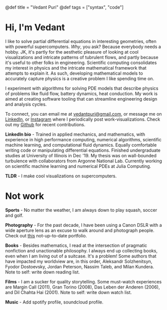 @def title = "Vedant Puri"
@def tags = ["syntax", "code"]

# Hi, I'm Vedant

I like to solve partial differential equations in interesting geometries, often with powerful supercomputers. *Why*, you ask? Because everybody needs a hobby. JK, it's partly for the aesthetic pleasure of looking at cool visualizations and intricate patterns of tubrulent flows, and partly because it's useful to other folks in engineering. Scientific computing consolidates my interest in physics and the intricate mathematical framework that attempts to explain it. As such, developing mathematical models to accurately capture physics is a creative problem I like spending time on.

I experiment with algorithms for solving PDE models that describe physics of problems like fluid flow, battery dynamics, heat conduction. My work is aimed at creating software tooling that can streamline engineering design and analysis cycles.

To connect, you can email me at [vedantpuri@gmail.com](mailto:vedantpuri@gmail.com), or message me on [LinkedIn](https://www.linkedin.com/in/vpuri3/), or [Instagram](https://www.instagram.com/vponduty/) where I periodically post work-visualizations. Check out my [Github](https://github.com/vpuri3) for recent contributions.

**LinkedIn bio** - Trained in applied mechanics, and mathematics, with experience in high performance computing, numerical algorithms, scientific machine learning, and computational fluid dynamics. Equally comfortable writing code or manipulating differential equations. Finished undergraduate studies at University of Illinois in Dec '19. My thesis was on wall-bounded turbulence with collaborators from Argonne National Lab. Currently working on scientific machine learning and numerical PDEs at Julia Computing.

**TLDR** - I make cool visualizations on supercomputers.

# Not work
**Sports** - No matter the weather, I am always down to play squash, soccer and golf.

**Photography** - For the past decade, I have been using a Canon DSLR with a wide aperture lens as an excuse to walk around and photograph people.  Check out [this](https://www.flickr.com/photos/128280868@N05/) not-up-to-date portfolio.

**Books** - Besides mathematics, I read at the intersection of pragmatic nonfiction and unactionable philosophy. I always end up collecting books, even when I am living out of a suitcase. It's a problem! Some authors that have impacted my worldview are, in this order, Aleksandr Solzhenitsyn, Fyodor Dostoevsky, Jordan Peterson, Nassim Taleb, and Milan Kundera. Note to self: write down reading list.

**Films** - I am a sucker for quality storytelling. Some must-watch experiences are Margin Call (2011), Gran Torino (2008), Das Leben der Anderen (2006), and Dil Chahta Hai (2001). Note to self: write down watch list.

**Music** - Add spotify profile, soundcloud profile.

